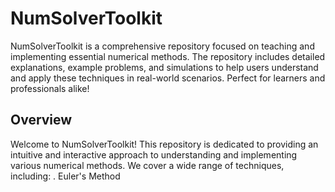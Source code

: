 # NumSolverToolkit
NumSolverToolkit is a comprehensive repository focused on teaching and implementing essential numerical methods. The repository includes detailed explanations, example problems, and simulations to help users understand and apply these techniques in real-world scenarios. Perfect for learners and professionals alike!

## Overview
Welcome to NumSolverToolkit! This repository is dedicated to providing an intuitive and interactive approach to understanding and implementing various numerical methods. We cover a wide range of techniques, including:
        . Euler's Method
